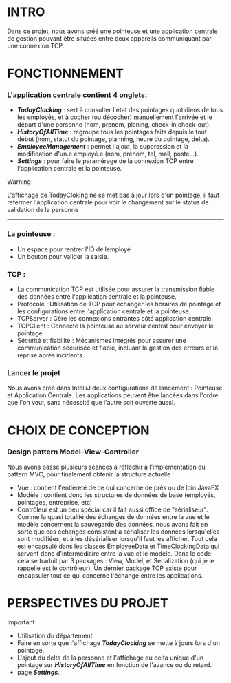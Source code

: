 # INTRO
Dans ce projet, nous avons créé une pointeuse et une application centrale de gestion pouvant être situées entre deux appareils communiquant par une connexion TCP.

# FONCTIONNEMENT
### L'application centrale contient 4 onglets: 
* ***TodayClocking*** : sert à consulter l'état des pointages quotidiens de tous les employés, et à cocher (ou décocher) manuellement l'arrivée et le départ d'une personne (nom, prenom, planing, check-in,check-out).
* ***HistoryOfAllTime*** : regroupe tous les pointages faits depuis le tout début (nom, statut du pointage, planning, heure du pointage, delta).
* ***EmployeeManagement*** : permet l'ajout, la suppression et la modification d'un.e employé.e (nom, prénom, tel, mail, poste...).
* ***Settings*** : pour faire le paramérage de la connexion TCP entre l'application centrale et la pointeuse.

> [!WARNING]
> L'affichage de TodayCloking ne se met pas à jour lors d'un pointage, il faut refermer l'application centrale pour voir le changement sur le status de validation de la personne
___________________
### La pointeuse :
* Un espace pour rentrer l'ID de lemployé
* Un bouton pour valider la saisie.
  
### TCP : 
* La communication TCP est utilisée pour assurer la transmission fiable des données entre l'application centrale et la pointeuse. 
* Protocole : Utilisation de TCP pour échanger les horaires de pointage et les configurations entre l'application centrale et la pointeuse. 
* TCPServer : Gère les connexions entrantes côté application centrale. 
* TCPClient : Connecte la pointeuse au serveur central pour envoyer le pointage.
* Sécurité et fiabilité : Mécanismes intégrés pour assurer une communication sécurisée et fiable, incluant la gestion des erreurs et la reprise après incidents.

### Lancer le projet
Nous avons créé dans IntelliJ deux configurations de lancement : Pointeuse et Application Centrale. Les applications peuvent être lancées dans l'ordre que l'on veut, sans nécessité que l'autre soit ouverte aussi.
# CHOIX DE CONCEPTION
### Design pattern Model-View-Controller

Nous avons passé plusieurs séances à réfléchir à l'implémentation du pattern MVC, pour finalement obtenir la structure actuelle :
* Vue : contient l'entièreté de ce qui concerne de près ou de loin JavaFX
* Modèle : contient donc les structures de données de base (employés, pointages, entreprise, etc)
* Contrôleur est un peu spécial car il fait aussi office de "sérialiseur". Comme la quasi totalité des échanges de données entre la vue et le modèle concernent la sauvegarde des données, nous avons fait en sorte que ces échanges consistent à sérialiser les données lorsqu'elles sont modifiées, et à les désérialiser lorsqu'il faut les afficher. Tout cela est encapsulé dans les classes EmployeeData et TimeClockingData qui servent donc d'intermédiaire entre la vue et le modèle.
Dans le code cela se traduit par 3 packages : View, Model, et Serialization (qui je le rappelle est le contrôleur).
Un dernier package TCP existe pour encapsuler tout ce qui concerne l'échange entre les applications.

# PERSPECTIVES DU PROJET
> [!IMPORTANT]
> * Utilisation du département
> * Faire en sorte que l'affichage ***TodayClocking*** se mette à jours lors d'un pointage.
> * L'ajout du delta de la personne et l'affichage du delta unique d'un pointage sur ***HistoryOfAllTime*** en fonction de l'avance ou du retard.
> * page ***Settings***.


